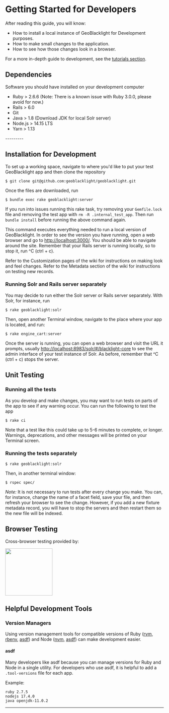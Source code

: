 
# Getting Started for Developers

After reading this guide, you will know:  
<ul>
    <li> How to install a local instance of GeoBlacklight for Development purposes.  
    <li> How to make small changes to the application.  
    <li> How to see how those changes look in a browser.  
</ul>

For a more in-depth guide to development, see the [tutorials section](/docs/tutorials/tutorials/).

## Dependencies

Software you should have installed on your development computer  
<ul>
    <li> Ruby > 2.6.6 (Note: There is a known issue with Ruby 3.0.0, please avoid for now.)
    <li> Rails > 6.0  
    <li> Git
    <li> Java > 1.8 (Download JDK for local Solr server)  
    <li> Node.js > 14.15 LTS
    <li> Yarn > 1.13  
</ul>
---------

## Installation for Development

To set up a working space, navigate to where you'd like to put your test GeoBlacklight app and then clone the repository
```
$ git clone git@github.com:geoblacklight/geoblacklight.git
```
Once the files are downloaded, run
```
$ bundle exec rake geoblacklight:server
```

If you run into issues running this rake task, try removing your `Gemfile.lock` file and removing the test app with `rm -R .internal_test_app`. Then run `bundle install` before running the above command again.

This command executes everything needed to run a local version of GeoBlacklight. In order to see the version you have running, open a web browser and go to [http://localhost:3000/](http://localhost:3000/). You should be able to navigate around the site. Remember that your Rails server is running locally, so to stop it, run ^C (ctrl + c).

Refer to the Customization pages of the wiki for instructions on making look and feel changes. Refer to the Metadata section of the wiki for instructions on testing new records.

### Running Solr and Rails server separately

You may decide to run either the Solr server or Rails server separately. With Solr, for instance, run
```
$ rake geoblacklight:solr
```
Then, open another Terminal window, navigate to the place where your app is located, and run:
```
$ rake engine_cart:server
```
Once the server is running, you can open a web browser and visit the URL it prompts, usually [http://localhost:8983/solr/#/blacklight-core](http://localhost:8983/solr/#/blacklight-core) to see the admin interface of your test instance of Solr. As before, remember that ^C (ctrl + c) stops the server.

## Unit Testing

### Running all the tests
As you develop and make changes, you may want to run tests on parts of the app to see if any warning occur. You can run the following to test the app
```
$ rake ci
```
Note that a test like this could take up to 5-6 minutes to complete, or longer. Warnings, deprecations, and other messages will be printed on your Terminal screen.

### Running the tests separately
```
$ rake geoblacklight:solr
```
Then, in another terminal window:
```
$ rspec spec/
```
*Note:* It is not necessary to run tests after every change you make. You can, for instance, change the name of a facet field, save your file, and then refresh your browser to see the change. However, if you add a new fixture metadata record, you will have to stop the servers and then restart them so the new file will be indexed.

## Browser Testing

Cross-browser testing provided by:

<a href="https://www.browserstack.com/"><img src="https://user-images.githubusercontent.com/784196/43614155-d65e3f98-9677-11e8-8ecf-89f0746f91e0.png" width="150"></a>

## Helpful Development Tools

### Version Managers
Using version management tools for compatible versions of Ruby ([rvm](https://rvm.io/), [rbenv](https://github.com/rbenv/rbenv/), [asdf](https://asdf-vm.com/)) and Node ([nvm](https://github.com/nvm-sh/nvm/blob/master/README.md), [asdf](https://asdf-vm.com/)) can make development easier.

#### asdf
Many developers like asdf because you can manage versions for Ruby and Node in a single utility. For developers who use asdf, it is helpful to add a `.tool-versions` file for each app.

Example:
```
ruby 2.7.5
nodejs 17.4.0
java openjdk-11.0.2
```

---
